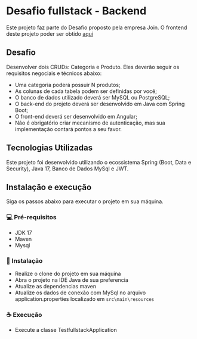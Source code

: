 # Desafio fullstack - Backend

Este projeto faz parte do Desafio proposto pela empresa Join.
O frontend deste projeto poder ser obtido [aqui](https://github.com/sb2901/desafio-fullstack-front)


## Desafio
Desenvolver dois CRUDs: Categoria e Produto. Eles deverão seguir os requisitos negociais e técnicos abaixo:
- Uma categoria poderá possuir N produtos;
- As colunas de cada tabela podem ser definidas por você;
- O banco de dados utilizado deverá ser MySQL ou PostgreSQL;
- O back-end do projeto deverá ser desenvolvido em Java com Spring Boot;
- O front-end deverá ser desenvolvido em Angular;
- Não é obrigatório criar mecanismo de autenticação, mas sua implementação contará pontos a seu favor.


## Tecnologias Utilizadas
Este projeto foi desenvolvido utilizando o ecossistema Spring (Boot, Data e Security), Java 17, Banco de Dados MySql e JWT.

## Instalação e execução
Siga os passos abaixo para executar o projeto em sua máquina.

 ### 💻 Pré-requisitos
 - JDK 17
 - Maven
 - Mysql

 ### 🚀 Instalação
 - Realize o clone do projeto em sua máquina
 - Abra o projeto na IDE Java de sua preferencia
 - Atualize as dependencias maven
 - Atualize os dados de conexão com MySql no arquivo application.properties localizado em `src\main\resources`
 
 ### ☕ Execução
 - Execute a classe TestfullstackApplication
